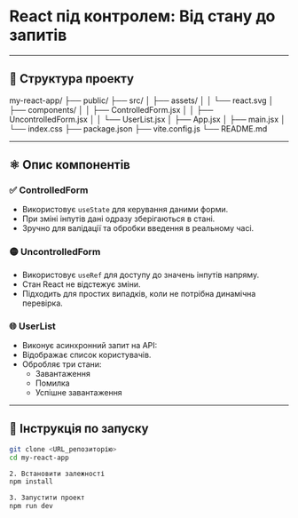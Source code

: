 # React під контролем: Від стану до запитів

---

## 📂 Структура проекту

my-react-app/
├── public/
├── src/
│ ├── assets/
│ │ └── react.svg
│ ├── components/
│ │ ├── ControlledForm.jsx
│ │ ├── UncontrolledForm.jsx
│ │ └── UserList.jsx
│ ├── App.jsx
│ ├── main.jsx
│ └── index.css
├── package.json
├── vite.config.js
└── README.md


---

## ⚛️ Опис компонентів

### ✅ ControlledForm
- Використовує `useState` для керування даними форми.  
- При зміні інпутів дані одразу зберігаються в стані.  
- Зручно для валідації та обробки введення в реальному часі.  

### 🟡 UncontrolledForm
- Використовує `useRef` для доступу до значень інпутів напряму.  
- Стан React не відстежує зміни.  
- Підходить для простих випадків, коли не потрібна динамічна перевірка.  

### 🌐 UserList
- Виконує асинхронний запит на API:  
- Відображає список користувачів.  
- Обробляє три стани:  
  - Завантаження  
  - Помилка  
  - Успішне завантаження  

---

## 🚀 Інструкція по запуску


```bash
git clone <URL_репозиторію>
cd my-react-app

2. Встановити залежності
npm install

3. Запустити проект
npm run dev